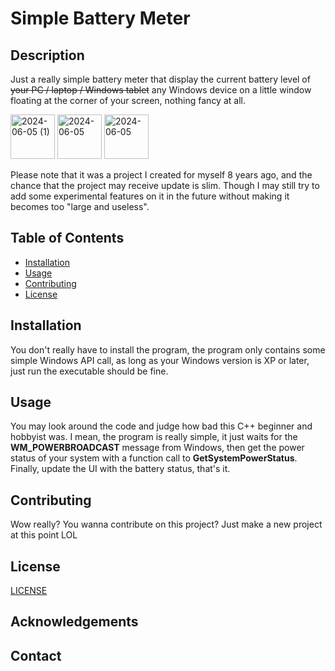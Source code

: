 # Simple Battery Meter
## Description

Just a really simple battery meter that display the current battery level of ~~your PC / laptop / Windows tablet~~ any Windows device on a little window floating at the corner of your screen, nothing fancy at all.

<img width="71" alt="2024-06-05 (1)" src="https://github.com/EbonCorvin/SimpleBatteryMeter/assets/153107703/5a710a97-c2b6-4b77-a541-edfe15879226">
<img width="71" alt="2024-06-05" src="https://github.com/EbonCorvin/SimpleBatteryMeter/assets/153107703/e555b0b9-74d4-45d0-9b69-da2d0062da08">
<img width="71" alt="2024-06-05" src="https://github.com/EbonCorvin/SimpleBatteryMeter/assets/153107703/b9e304be-8e62-4790-ad52-db7f6070b9ad">

Please note that it was a project I created for myself 8 years ago, and the chance that the project may receive update is slim. Though I may still try to add some experimental features on it in the future without making it becomes too "large and useless".

## Table of Contents

- [Installation](#installation)
- [Usage](#usage)
- [Contributing](#contributing)
- [License](#license)

## Installation

You don't really have to install the program, the program only contains some simple Windows API call, as long as your Windows version is XP or later, just run the executable should be fine.

## Usage

You may look around the code and judge how bad this C++ beginner and hobbyist was. I mean, the program is really simple, it just waits for the **WM_POWERBROADCAST** message from Windows, then get the power status of your system with a function call to **GetSystemPowerStatus**. Finally, update the UI with the battery status, that's it.   

## Contributing

Wow really? You wanna contribute on this project? Just make a new project at this point LOL

## License

[LICENSE](LICENSE)

## Acknowledgements

## Contact
